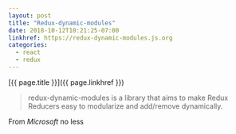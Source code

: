 ```yaml
---
layout: post
title: "Redux-dynamic-modules"
date: 2018-10-12T10:21:25-07:00
linkhref: https://redux-dynamic-modules.js.org
categories:
  - react
  - redux
---
```



[{{ page.title }}]({{ page.linkhref }})

> redux-dynamic-modules is a library that aims to make Redux Reducers easy to modularize and add/remove dynamically.

From _Microsoft_ no less

